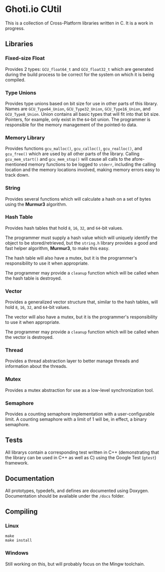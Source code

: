 # Ghoti.io CUtil
This is a collection of Cross-Platform libraries written in C.  It is a work in progress.

## Libraries

### Fixed-size Float

Provides 2 types: `GCU_float64_t` and `GCU_float32_t` which are generated during the build process to be correct for the system on which it is being compiled.

### Type Unions

Provides type unions based on bit size for use in other parts of this library.  Names are `GCU_Type64_Union`, `GCU_Type32_Union`, `GCU_Type16_Union`, and `GCU_Type8_Union`.  Union contains all basic types that will fit into that bit size.  Pointers, for example, only exist in the `64`-bit union.  The programmer is responsible for the memory management of the pointed-to data.

### Memory Library

Provides functions `gcu_malloc()`, `gcu_calloc()`, `gcu_realloc()`, and `gcu_free()` which are used by all other parts of the library.  Calling `gcu_mem_start()` and `gcu_mem_stop()` will cause all calls to the afore-mentioned memory functions to be logged to `stderr`, including the calling location and the memory locations involved, making memory errors easy to track down.

### String

Provides several functions which will calculate a hash on a set of bytes using the **Murmur3** algorithm.

### Hash Table

Provides hash tables that hold `8`, `16`, `32`, and `64`-bit values.

The programmer must supply a hash value which will uniquely identify the object to be stored/retrieved, but the `string.h` library provides a good and fast helper algorithm, **Murmur3**, to make this easy.

The hash table will also have a mutex, but it is the programmer's responsibility to use it when appropriate.

The programmer may provide a `cleanup` function which will be called when the hash table is destroyed.

### Vector

Provides a generalized vector structure that, similar to the hash tables, will hold `8`, `16`, `32`, and `64`-bit values.

The vector will also have a mutex, but it is the programmer's responsibility to use it when appropriate.

The programmer may provide a `cleanup` function which will be called when the vector is destroyed.

### Thread

Provides a thread abstraction layer to better manage threads and information about the threads.

### Mutex

Provides a mutex abstraction for use as a low-level synchronization tool.

### Semaphore

Provides a counting semaphore implementation with a user-configurable limit.  A counting semaphore with a limit of 1 will be, in effect, a binary semaphore.

## Tests

All librarys contain a corresponding test written in C++ (demonstrating that the library can be used in C++ as well as C) using the Google Test (`gtest`) framework.

## Documentation

All prototypes, typedefs, and defines are documented using Doxygen.  Documentation should be available under the `/docs` folder.

## Compiling

### Linux

```
make
make install
```

### Windows

Still working on this, but will probably focus on the Mingw toolchain.
